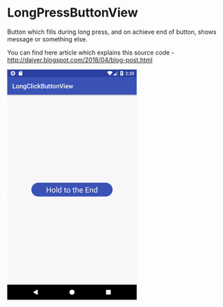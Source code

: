 # LongPressButtonView
Button which fills during long press, and on achieve end of button, shows message or something else.

You can find here article which explains this source code - http://dajver.blogspot.com/2018/04/blog-post.html

<img src=https://github.com/dajver/LongPressButtonView/blob/master/img/example.gif width=300 />
